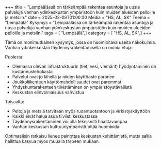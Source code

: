 +++
title = "Lempäälässä on tärkeämpää rakentaa asuntoja ja uusia palveluja vanhan ydinkeskustan ympäristöön kuin muiden alueiden pelloille ja metsiin."
date = 2025-02-09T01:00:00
Media = "HS, AL, SK"
Teema = "Lempäälä"
Kysymys = "Lempäälässä on tärkeämpää rakentaa asuntoja ja uusia palveluja vanhan ydinkeskustan ympäristöön kuin muiden alueiden pelloille ja metsiin."
tags = [ "Lempäälä",]
category = [ "HS, AL, SK",]
+++

Tämä on monimutkainen kysymys, jossa on huomioitava useita näkökulmia. Vanhan ydinkeskustan täydennysrakentamisella on monia etuja:

Puolesta:
- Olemassa olevan infrastruktuurin (tiet, vesi, viemärit) hyödyntäminen on kustannustehokasta
- Palvelut ovat jo lähellä ja niiden käyttöaste paranee
- Joukkoliikenteen käyttömahdollisuudet ovat paremmat
- Yhdyskuntarakenteen tiivistäminen on ympäristöystävällistä
- Keskustan elinvoimaisuus vahvistuu

Toisaalta:
- Peltoja ja metsiä tarvitaan myös ruoantuotantoon ja virkistyskäyttöön
- Kaikki eivät halua asua tiiviisti keskustassa
- Täydennysrakentaminen voi olla teknisesti haastavampaa
- Vanhan keskustan kulttuuriympäristö pitää huomioida

Optimaalisin ratkaisu lienee painottaa keskustan kehittämistä, mutta sallia hallittua kasvua myös muualla tarpeen mukaan.
